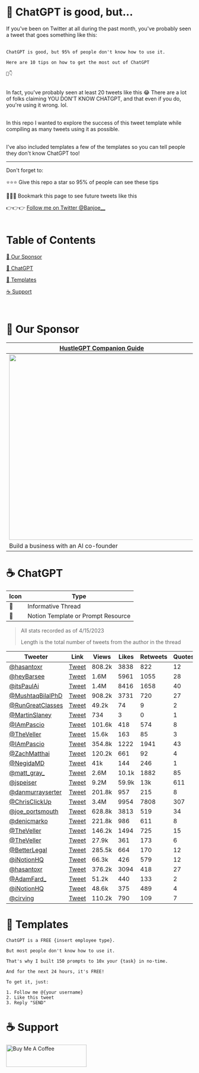 # 🤖 ChatGPT is good, but...

If you've been on Twitter at all during the past month, you've probably seen a tweet that goes something like this:
<br/>
<br/>

```
ChatGPT is good, but 95% of people don't know how to use it.

Here are 10 tips on how to get the most out of ChatGPT

🧵👇
```
<br/>
In fact, you've probably seen at least 20 tweets like this 😂 There are a lot of folks claiming YOU DON'T KNOW CHATGPT, and that even if you do, you're using it wrong. lol.
<br/>
<br/>

In this repo I wanted to explore the success of this tweet template while compiling as many tweets using it as possible. 
<br/>
<br/>

I've also included templates a few of the templates so you can tell people they don't know ChatGPT too!

________

Don't forget to:

⭐⭐⭐ Give this repo a star so 95% of people can see these tips

🔖🔖🔖 Bookmark this page to see future tweets like this 

👉👉👉 [Follow me on Twitter @Banjoe__](https://twitter.com/Banjoe__)
<br>
<br>
# Table of Contents

[🤝 Our Sponsor](#sponsor)

[🤖 ChatGPT](#chatgpt)

[📝 Templates](#templates)

[☕️ Support](#support)


<br>


# <a name="sponsor"></a>🤝 Our Sponsor

| [HustleGPT Companion Guide](https://chatcodetutor.gumroad.com/l/abqwfw)|
|----- |
|<a href="https://chatcodetutor.gumroad.com/l/abqwfw"><img src="https://public-files.gumroad.com/shi9wdznm0ms8wtz5d1utsz37tem" height="500"></a>|
| Build a business with an AI co-founder| 


# <a name="chatgpt"></a>☕️ ChatGPT

|  Icon | Type | 
| ---| ------ | 
| 🧵| Informative Thread| 
| 📝| Notion Template or Prompt Resource | 

> All stats recorded as of 4/15/2023
> 
> Length is the total number of tweets from the author in the thread


|  Tweeter | Link | Views |Likes | Retweets | Quotes  | Bookmarks  | Length | Date | Type |
| ---| ------ | ------ | ------ |  ------ | ------ | ------ |  ------ | ------ |----- |
| [@hasantoxr](https://twitter.com/hasantoxr)| [Tweet](https://twitter.com/hasantoxr/status/1645702969306800129) | 808.2k | 3838 | 822 | 12 | 4925 | 14  | 4/11/23 |🧵 |
| [@heyBarsee](https://twitter.com/heyBarsee)|  [Tweet](https://twitter.com/heyBarsee/status/1645785052431937539) | 1.6M | 5961 | 1055 | 28 | 10k | 13  | 4/11/23 | 🧵 |
| [@itsPaulAi](https://twitter.com/itsPaulAi)|  [Tweet](https://twitter.com/itsPaulAi/status/1644306056540049410) | 1.4M | 8416 | 1658 | 40 | 13.7k | 9  | 4/7/23 |🧵|
| [@MushtaqBilalPhD](https://twitter.com/MushtaqBilalPhD)|  [Tweet](https://twitter.com/MushtaqBilalPhD/status/1646444736687865858) | 908.2k | 3731 | 720 | 27 | 4096 |  14 | 4/13/23 | 🧵 |
| [@RunGreatClasses](https://twitter.com/RunGreatClasses)|  [Tweet](https://twitter.com/RunGreatClasses/status/1646893636406190080)| 49.2k | 74 | 9 | 2 | 125 |  6 | 4/14/23 |  🧵|
| [@MartinSlaney](https://twitter.com/MartinSlaney)|  [Tweet](https://twitter.com/MartinSlaney/status/1640277796562825221)| 734 | 3 | 0 | 1 | 1 | 4  | 3/27/23 | 🧵|
| [@IAmPascio](https://twitter.com/IAmPascio)|  [Tweet](https://twitter.com/IAmPascio/status/1647192619590483968)| 101.6k | 418 | 574 | 8 | 119 | 1 | 4/15/23 | 📝 |
| [@TheVeller](https://twitter.com/TheVeller)| [Tweet](https://twitter.com/TheVeller/status/1647148004565213185)| 15.6k | 163 | 85 | 3 | 25 | 3 | 4/15/23 | 📝 |
| [@IAmPascio](https://twitter.com/IAmPascio)|  [Tweet](https://twitter.com/IAmPascio/status/1645290583827656704)| 354.8k | 1222 | 1941 | 43 | 328 | 2 | 4/15/23 | 📝 |
| [@ZachMatthai](https://twitter.com/ZachMatthai)|  [Tweet](https://twitter.com/ZachMatthai/status/1644613466907353088)| 120.2k | 661 | 92 | 4 | 90 | 1 | 4/15/23 |  📝|
| [@NegidaMD](https://twitter.com/NegidaMD)|  [Tweet](https://twitter.com/NegidaMD/status/1646514922497671173)| 41k | 144 | 246 | 1 | 35 | 2 | 4/13/23 | 📝 |
| [@matt_gray_](https://twitter.com/matt_gray_)|  [Tweet](https://twitter.com/matt_gray_/status/1615698160109625345)| 2.6M | 10.1k | 1882 | 85 | 9768 | 13 | 1/18/23 |  🧵|
| [@jspeiser](https://twitter.com/jspeiser)|  [Tweet](https://twitter.com/jspeiser/status/1609912415289761795)| 9.2M | 59.9k | 13k | 611 | 47.7k | 12 | 1/2/23 | 🧵 |
| [@danmurrayserter](https://twitter.com/danmurrayserter)|  [Tweet](https://twitter.com/danmurrayserter/status/1610992014866190337)| 201.8k | 957 | 215 | 8 | 597 | 13 | 1/5/23 | 🧵 |
| [@ChrisClickUp](https://twitter.com/ChrisClickUp)|  [Tweet](https://twitter.com/ChrisClickUp/status/1612098574019612674)| 3.4M | 9954 | 7808 | 307 | 4527 | 2 | 1/8/23 | 📝 |
| [@joe_portsmouth](https://twitter.com/joe_portsmouth)|  [Tweet](https://twitter.com/joe_portsmouth/status/1627299499335995393)| 628.8k | 3813 | 519 | 34 | 1146 | 2 | 2/19/23 | 📝 |
| [@denicmarko](https://twitter.com/denicmarko)|  [Tweet](https://twitter.com/denicmarko/status/1616051027609882624)| 221.8k | 986 | 611 | 8 | 267 | 2 | 1/19/23 | 📝 |
| [@TheVeller](https://twitter.com/TheVeller)| [Tweet](https://twitter.com/TheVeller/status/1634464427893473280)| 146.2k | 1494 | 725 | 15 | 311 | 2 | 3/11/23 | 📝 |
| [@TheVeller](https://twitter.com/TheVeller)| [Tweet](https://twitter.com/TheVeller/status/1631927716500111361)| 27.9k | 361 | 173 | 6 | 67 | 2 | 3/4/23 | 📝 |
| [@BetterLegal](https://twitter.com/BetterLegal)| [Tweet](https://twitter.com/BetterLegal/status/1642489606913376257)| 285.5k | 664 | 170 | 12 | 831 | 10 | 4/2/23 |🧵  |
| [@iNotionHQ](https://twitter.com/iNotionHQ)| [Tweet](https://twitter.com/iNotionHQ/status/1621948559527493634)| 66.3k | 426 | 579 | 12 | 96 | 2 | 2/4/23 | 📝 |
| [@hasantoxr](https://twitter.com/hasantoxr)| [Tweet](https://twitter.com/hasantoxr/status/1638451315117260800)| 376.2k | 3094 | 418 | 27 | 0 | 2 | 3/22/23 |  |
| [@AdamFard_](https://twitter.com/AdamFard_)| [Tweet](https://twitter.com/AdamFard_/status/1621144086811131907)| 51.2k | 440 | 133 | 2 | 406 | 12 | 2/2/23 |  |
| [@iNotionHQ](https://twitter.com/iNotionHQ)| [Tweet](https://twitter.com/iNotionHQ/status/1627720750151893004)| 48.6k | 375 | 489 | 4 | 53 | 2 | 2/20/23 | 📝 |
| [@cirving](https://twitter.com/cirving)| [Tweet](https://twitter.com/cirving/status/1636423429921357838)| 110.2k | 790 | 109 | 7 | 97 | 1 | 3/16/23 |  📝|



# <a name="templates"></a>📝 Templates

```
ChatGPT is a FREE {insert employee type}.

But most people don't know how to use it.

That's why I built 150 prompts to 10x your {task} in no-time.

And for the next 24 hours, it's FREE!

To get it, just:

1. Follow me @{your username}
2. Like this tweet
3. Reply "SEND"
```

# <a name="support"></a>☕️ Support
<a href="https://www.buymeacoffee.com/mullr" target="_blank"><img src="https://cdn.buymeacoffee.com/buttons/v2/default-yellow.png" alt="Buy Me A Coffee" style="height: 60px !important;width: 217px !important;" ></a>

